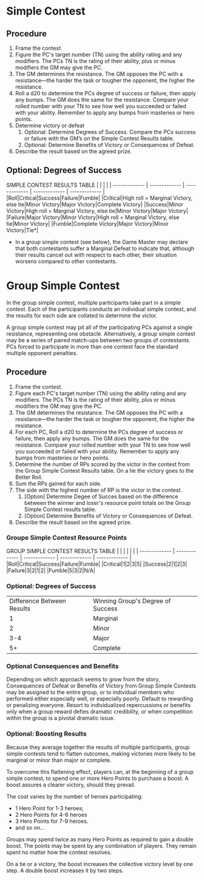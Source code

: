 # Simple Contest
## Procedure
1. Frame the contest.
2. Figure the PC's target number (TN) using the ability rating and any modifiers. The PCs TN is the rating of their ability, plus or minus modifiers the GM may give the PC. 
3. The GM determines the resistance. The GM opposes the PC with a resistance—the harder the task or tougher the opponent, the higher the resistance.
4. Roll a d20 to determine the PCs degree of success or failure, then apply any bumps. The GM does the same for the resistance. Compare your rolled number with your TN to see how well you succeeded or failed with your ability. Remember to apply any bumps from masteries or hero points.
5. Determine victory or defeat
    1. Optional: Determine Degrees of Success. Compare the PCs success or failure with the GM’s on the Simple Contest Results table.
    2. Optional: Determine Benefits of Victory or Consequences of Defeat. 
6. Describe the result based on the agreed prize.

## Optional: Degrees of Success
SIMPLE CONTEST RESULTS TABLE
| | | |
| ------------- | ------------- | ------------- | ------------- | ------------- |
|Roll|Critical|Success|Failure|Fumble|
|Critical|High roll = Marginal Victory, else tie|Minor Victory|Major Victory|Complete Victory|
|Success|Minor Victory|High roll = Marginal Victory, else tie|Minor Victory|Major Victory|
|Failure|Major Victory|Minor Victory|High roll = Marginal Victory, else tie|Minor Victory|
|Fumble|Complete Victory|Major Victory|Minor Victory|Tie*|

* In a group simple contest (see below), the Game Master may declare that both contestants suffer a Marginal Defeat to indicate that, although their results cancel out with respect to each other, their situation worsens compared to other contestants.

# Group Simple Contest
In the group simple contest, multiple participants take part in a simple contest. Each of the participants conducts an individual simple contest, and the results for each side are collated to determine the victor. 

A group simple contest may pit all of the participating PCs against a single resistance, representing one obstacle. 
Alternatively, a group simple contest may be a series of paired match-ups between two groups of contestants. PCs forced to participate in more than one contest face the standard multiple opponent penalties.

## Procedure
1. Frame the contest.
2. Figure each PC's target number (TN) using the ability rating and any modifiers. The PCs TN is the rating of their ability, plus or minus modifiers the GM may give the PC. 
3. The GM determines the resistance. The GM opposes the PC with a resistance—the harder the task or tougher the opponent, the higher the resistance.
4. For each PC, Roll a d20 to determine the PCs degree of success or failure, then apply any bumps. The GM does the same for the resistance. Compare your rolled number with your TN to see how well you succeeded or failed with your ability. Remember to apply any bumps from masteries or hero points.
5. Determine the number of RPs scored by the victor in the contest from the Group Simple Contest Results table. On a tie the victory goes to the Better Roll.
6. Sum the RPs gained for each side.
6. The side with the highest number of RP is the victor in the contest.
    1. [Option] Determine Degee of Succes based on the difference between the winner and loser's resource point totals on the Group Simple Contest results table.
    2. [Option] Determine Benefits of Victory or Consequences of Defeat. 
7. Describe the result based on the agreed prize.

### Groupe Simple Contest Resource Points
GROUP SIMPLE CONTEST RESULTS TABLE
| | | | | |
| ------------- | ------------- | ------------- | ------------- | ------------- |
|Roll|Critical|Success|Failure|Fumble|
|Critical|1|2|3|5|
|Success|2|1|2|3|
|Failure|3|2|1|2|
|Fumble|5|3|2|N/A|

### Optional: Degrees of Success
| | |
| ------------- | ------------- |
|Difference Between Results|Winning Group's Degree of Success|
|1|Marginal|
|2|Minor|
|3-4|Major|
|5+|Complete|

### Optional Consequences and Benefits
Depending on which approach seems to grow from the story, Consequences of Defeat or Benefits of Victory from Group Simple Contests may be assigned to the entire group, or to individual members who performed either especially well, or especially poorly. Default to rewarding or penalizing everyone. Resort to individualized repercussions or benefits only when a group reward defies dramatic credibility, or when competition within the group is a pivotal dramatic issue.

### Optional: Boosting Results
Because they average together the results of multiple participants, group simple contests tend to flatten outcomes, making victories more likely to be marginal or minor than major or complete. 

To overcome this flattening effect, players can, at the beginning of a group simple contest, to spend one or more Hero Points to purchase a boost. A boost assures a clearer victory, should they prevail. 

The cost varies by the number of heroes participating: 
* 1 Hero Point for 1-3 heroes; 
* 2 Hero Points for 4-6 heroes
* 3 Hero Points for 7-9 heroes.  
* and so on...

Groups may spend twice as many Hero Points as required to gain a double boost. The points may be spent by any combination of players. They remain spent no matter how the contest resolves.

On a tie or a victory, the boost increases the collective victory level by one step. A double boost increases it by
two steps.

